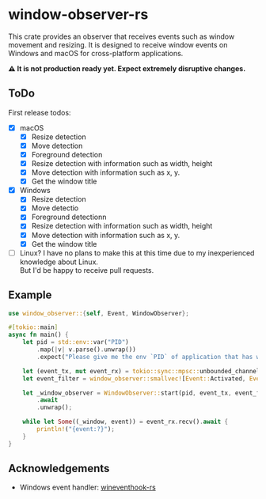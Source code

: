 # window-observer-rs
This crate provides an observer that receives events such as window movement and resizing.
It is designed to receive window events on Windows and macOS for cross-platform applications.

**⚠️ It is not production ready yet. Expect extremely disruptive changes.**

## ToDo
First release todos:
- [x] macOS
  - [x] Resize detection
  - [x] Move detection
  - [x] Foreground detection
  - [x] Resize detection with information such as width, height
  - [x] Move detection with information such as x, y.
  - [x] Get the window title
- [x] Windows
  - [x] Resize detection
  - [x] Move detectio
  - [x] Foreground detectionn
  - [x] Resize detection with information such as width, height
  - [x] Move detection with information such as x, y.
  - [x] Get the window title
- [ ] Linux?
  I have no plans to make this at this time due to my inexperienced knowledge about Linux.  
  But I'd be happy to receive pull requests.

## Example
```rust
use window_observer::{self, Event, WindowObserver};

#[tokio::main]
async fn main() {
    let pid = std::env::var("PID")
        .map(|v| v.parse().unwrap())
        .expect("Please give me the env `PID` of application that has window.");

    let (event_tx, mut event_rx) = tokio::sync::mpsc::unbounded_channel();
    let event_filter = window_observer::smallvec![Event::Activated, Event::Moved, Event::Resized];

    let _window_observer = WindowObserver::start(pid, event_tx, event_filter)
        .await
        .unwrap();

    while let Some((_window, event)) = event_rx.recv().await {
        println!("{event:?}");
    }
}
```

## Acknowledgements
- Windows event handler: [wineventhook-rs](https://github.com/OpenByteDev/wineventhook-rs/)
